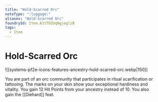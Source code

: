 ```yaml
---
title: "Hold-Scarred Orc"
noteType: ":luggage:"
aliases: "Hold-Scarred Orc"
foundryId: Item.61tTOZUqNgjeglzB
tags:
  - Item
---
```


# Hold-Scarred Orc
![[systems-pf2e-icons-features-ancestry-hold-scarred-orc.webp|150]]

You are part of an orc community that participates in ritual scarification or tattooing. The marks on your skin show your exceptional hardiness and vitality. You gain 12 Hit Points from your ancestry instead of 10. You also gain the [[Diehard]] feat.
